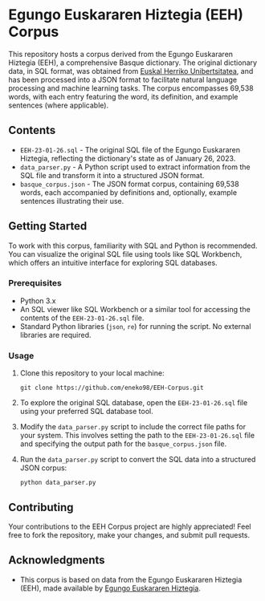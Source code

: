# Egungo Euskararen Hiztegia (EEH) Corpus

This repository hosts a corpus derived from the Egungo Euskararen Hiztegia (EEH), a comprehensive Basque dictionary. The original dictionary data, in SQL format, was obtained from [Euskal Herriko Unibertsitatea](https://www.ehu.eus/eeh/), and has been processed into a JSON format to facilitate natural language processing and machine learning tasks. The corpus encompasses 69,538 words, with each entry featuring the word, its definition, and example sentences (where applicable).

## Contents

- `EEH-23-01-26.sql` - The original SQL file of the Egungo Euskararen Hiztegia, reflecting the dictionary's state as of January 26, 2023.
- `data_parser.py` - A Python script used to extract information from the SQL file and transform it into a structured JSON format.
- `basque_corpus.json` - The JSON format corpus, containing 69,538 words, each accompanied by definitions and, optionally, example sentences illustrating their use.

## Getting Started

To work with this corpus, familiarity with SQL and Python is recommended. You can visualize the original SQL file using tools like SQL Workbench, which offers an intuitive interface for exploring SQL databases.

### Prerequisites

- Python 3.x
- An SQL viewer like SQL Workbench or a similar tool for accessing the contents of the `EEH-23-01-26.sql` file.
- Standard Python libraries (`json`, `re`) for running the script. No external libraries are required.

### Usage

1. Clone this repository to your local machine:
    ```
    git clone https://github.com/eneko98/EEH-Corpus.git
    ```

2. To explore the original SQL database, open the `EEH-23-01-26.sql` file using your preferred SQL database tool.
3. Modify the `data_parser.py` script to include the correct file paths for your system. This involves setting the path to the `EEH-23-01-26.sql` file and specifying the output path for the `basque_corpus.json` file.
4. Run the `data_parser.py` script to convert the SQL data into a structured JSON corpus:
    ```
    python data_parser.py
    ```


## Contributing

Your contributions to the EEH Corpus project are highly appreciated! Feel free to fork the repository, make your changes, and submit pull requests.

## Acknowledgments

- This corpus is based on data from the Egungo Euskararen Hiztegia (EEH), made available by [Egungo Euskararen Hiztegia](https://www.ehu.eus/eeh/).

